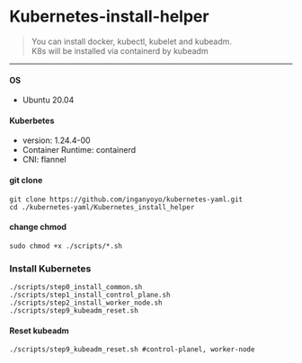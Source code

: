 # Kubernetes-install-helper

> You can install docker, kubectl, kubelet and kubeadm. <br> K8s will be installed via containerd by kubeadm

---

#### OS

-   Ubuntu 20.04

#### Kuberbetes
- version: 1.24.4-00
- Container Runtime: containerd
- CNI: flannel

#### git clone

```
git clone https://github.com/inganyoyo/kubernetes-yaml.git
cd ./kubernetes-yaml/Kubernetes_install_helper
```

#### change chmod

```
sudo chmod +x ./scripts/*.sh
```

### Install Kubernetes

```
./scripts/step0_install_common.sh
./scripts/step1_install_control_plane.sh
./scripts/step2_install_worker_node.sh
./scripts/step9_kubeadm_reset.sh
```

#### Reset kubeadm
```
./scripts/step9_kubeadm_reset.sh #control-planel, worker-node
```

